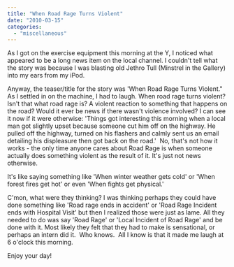 ```yaml
---
title: "When Road Rage Turns Violent"
date: "2010-03-15"
categories: 
  - "miscellaneous"
---
```


As I got on the exercise equipment this morning at the Y, I noticed what appeared to be a long news item on the local channel. I couldn't tell what the story was because I was blasting old Jethro Tull (Minstrel in the Gallery) into my ears from my iPod.

Anyway, the teaser/title for the story was 'When Road Rage Turns Violent." As I settled in on the machine, I had to laugh. When road rage turns violent? Isn't that what road rage is? A violent reaction to something that happens on the road? Would it ever be news if there wasn't violence involved? I can see it now if it were otherwise: 'Things got interesting this morning when a local man got slightly upset because someone cut him off on the highway. He pulled off the highway, turned on his flashers and calmly sent us an email detailing his displeasure then got back on the road.'  No, that's not how it works - the only time anyone cares about Road Rage is when someone actually does something violent as the result of it. It's just not news otherwise.

It's like saying something like 'When winter weather gets cold' or 'When forest fires get hot' or even 'When fights get physical.'

C'mon, what were they thinking? I was thinking perhaps they could have done something like 'Road rage ends in accident' or 'Road Rage Incident ends with Hospital Visit' but then I realized those were just as lame. All they needed to do was say 'Road Rage' or 'Local Incident of Road Rage' and be done with it. Most likely they felt that they had to make is sensational, or perhaps an intern did it.  Who knows.  All I know is that it made me laugh at 6 o'clock this morning.

Enjoy your day!
